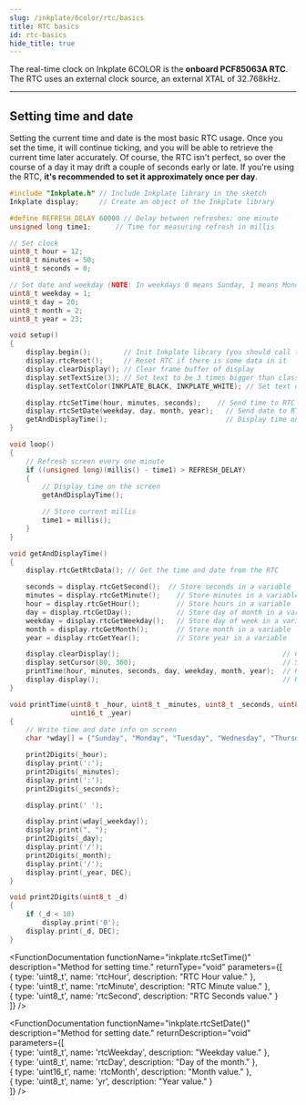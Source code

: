 ```yaml
---  
slug: /inkplate/6color/rtc/basics  
title: RTC basics  
id: rtc-basics  
hide_title: true  
---  
```

<SectionTitle title="RTC basics" backgroundImage="/img/rtc.png" />

The real-time clock on Inkplate 6COLOR is the **onboard PCF85063A RTC**. The RTC uses an external clock source, an external XTAL of 32.768kHz.

---

## Setting time and date

Setting the current time and date is the most basic RTC usage. Once you set the time, it will continue ticking, and you will be able to retrieve the current time later accurately. Of course, the RTC isn't perfect, so over the course of a day it may drift a couple of seconds early or late. If you're using the RTC, **it's recommended to set it approximately once per day**.

```cpp
#include "Inkplate.h" // Include Inkplate library in the sketch
Inkplate display;     // Create an object of the Inkplate library

#define REFRESH_DELAY 60000 // Delay between refreshes: one minute
unsigned long time1;      // Time for measuring refresh in millis

// Set clock
uint8_t hour = 12;
uint8_t minutes = 50;
uint8_t seconds = 0;

// Set date and weekday (NOTE: In weekdays 0 means Sunday, 1 means Monday, ...)
uint8_t weekday = 1;
uint8_t day = 20;
uint8_t month = 2;
uint8_t year = 23;

void setup()
{
    display.begin();        // Init Inkplate library (you should call this function ONLY ONCE)
    display.rtcReset();     // Reset RTC if there is some data in it
    display.clearDisplay(); // Clear frame buffer of display
    display.setTextSize(3); // Set text to be 3 times bigger than classic 5x7 px text
    display.setTextColor(INKPLATE_BLACK, INKPLATE_WHITE); // Set text color and background

    display.rtcSetTime(hour, minutes, seconds);    // Send time to RTC
    display.rtcSetDate(weekday, day, month, year);   // Send date to RTC
    getAndDisplayTime();                             // Display time on the screen
}

void loop()
{
    // Refresh screen every one minute
    if ((unsigned long)(millis() - time1) > REFRESH_DELAY)
    {
        // Display time on the screen
        getAndDisplayTime();

        // Store current millis
        time1 = millis();
    }
}

void getAndDisplayTime()
{
    display.rtcGetRtcData(); // Get the time and date from the RTC

    seconds = display.rtcGetSecond();  // Store seconds in a variable
    minutes = display.rtcGetMinute();    // Store minutes in a variable
    hour = display.rtcGetHour();         // Store hours in a variable
    day = display.rtcGetDay();           // Store day of month in a variable
    weekday = display.rtcGetWeekday();   // Store day of week in a variable
    month = display.rtcGetMonth();       // Store month in a variable
    year = display.rtcGetYear();         // Store year in a variable

    display.clearDisplay();                                        // Clear content in frame buffer
    display.setCursor(80, 300);                                    // Set position of the text
    printTime(hour, minutes, seconds, day, weekday, month, year);  // Print the time on screen
    display.display();                                             // Refresh the screen
}

void printTime(uint8_t _hour, uint8_t _minutes, uint8_t _seconds, uint8_t _day, uint8_t _weekday, uint8_t _month,
               uint16_t _year)
{
    // Write time and date info on screen
    char *wday[] = {"Sunday", "Monday", "Tuesday", "Wednesday", "Thursday", "Friday", "Saturday"};

    print2Digits(_hour);
    display.print(':');
    print2Digits(_minutes);
    display.print(':');
    print2Digits(_seconds);

    display.print(' ');

    display.print(wday[_weekday]);
    display.print(", ");
    print2Digits(_day);
    display.print('/');
    print2Digits(_month);
    display.print('/');
    display.print(_year, DEC);
}

void print2Digits(uint8_t _d)
{
    if (_d < 10)
        display.print('0');
    display.print(_d, DEC);
}
```

<FunctionDocumentation
  functionName="inkplate.rtcSetTime()"
  description="Method for setting time."
  returnType="void"
  parameters={[  
    { type: 'uint8_t', name: 'rtcHour', description: "RTC Hour value." },  
    { type: 'uint8_t', name: 'rtcMinute', description: "RTC Minute value." },  
    { type: 'uint8_t', name: 'rtcSecond', description: "RTC Seconds value." }  
  ]}
/>

<FunctionDocumentation
  functionName="inkplate.rtcSetDate()"
  description="Method for setting date."
  returnDescription="void"
  parameters={[  
    { type: 'uint8_t', name: 'rtcWeekday', description: "Weekday value." },  
    { type: 'uint8_t', name: 'rtcDay', description: "Day of the month." },  
    { type: 'uint16_t', name: 'rtcMonth', description: "Month value." },  
    { type: 'uint8_t', name: 'yr', description: "Year value." }  
  ]}
/>

<FunctionDocumentation
  functionName="inkplate.rtcGetRtcData()"
  description="Reads time and date from the RTC and stores them in their corresponding variables."
  returnDescription="void"
/>